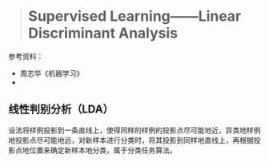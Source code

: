 > # Supervised Learning——Linear Discriminant Analysis

参考资料：

* 周志华《机器学习》
* 

## 线性判别分析（LDA）

设法将样例投影到一条直线上，使得同样的样例的投影点尽可能地近，异类地样例地投影点尽可能地远，对新样本进行分类时，将其投影到同样地直线上，再根据投影点地位置来确定新样本地分类，属于分类任务算法。